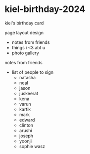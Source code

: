 # kiel-birthday-2024
kiel's birthday card


page layout design

- notes from friends
- things i <3 abt u
- photo gallery


notes from friends
- list of people to sign
  - natasha
  - neal
  - jason
  - juskeerat
  - kena
  - varun
  - kartik
  - mark
  - edward
  - clinton
  - arushi
  - joseph
  - yoonji
  - sophie wasz
